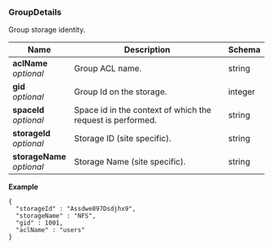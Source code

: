 
<a name="groupdetails"></a>
### GroupDetails
Group storage identity.


|Name|Description|Schema|
|---|---|---|
|**aclName**  <br>*optional*|Group ACL name.|string|
|**gid**  <br>*optional*|Group Id on the storage.|integer|
|**spaceId**  <br>*optional*|Space id in the context of which the request is performed.|string|
|**storageId**  <br>*optional*|Storage ID (site specific).|string|
|**storageName**  <br>*optional*|Storage Name (site specific).|string|

**Example**
```
{
  "storageId" : "Assdwe897Dsdjhx9",
  "storageName" : "NFS",
  "gid" : 1001,
  "aclName" : "users"
}
```



